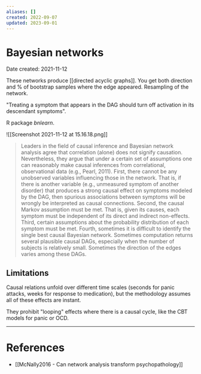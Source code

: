```yaml
---
aliases: []
created: 2022-09-07
updated: 2023-09-01
---
```


# Bayesian networks
Date created: 2021-11-12

These networks produce [[directed acyclic graphs]]. You get both direction and % of bootstrap samples where the edge appeared. Resampling of the network.

"Treating a symptom that appears in the DAG should turn off activation in its descendant symptoms".

R package *bnlearn*.

![[Screenshot 2021-11-12 at 15.16.18.png]]

> Leaders in the field of causal inference and Bayesian network analysis agree that correlation (alone) does not signify causation. Nevertheless, they argue that under a certain set of assumptions one can reasonably make causal inferences from correlational, observational data (e.g., Pearl, 2011). First, there cannot be any unobserved variables influencing those in the network. That is, if there is another variable (e.g., unmeasured symptom of another disorder) that produces a strong causal effect on symptoms modeled by the DAG, then spurious associations between symptoms will be wrongly be interpreted as causal connections. Second, the causal Markov assumption must be met. That is, given its causes, each symptom must be independent of its direct and indirect non-effects. Third, certain assumptions about the probability distribution of each symptom must be met. Fourth, sometimes it is difficult to identify the single best causal Bayesian network. Sometimes computation returns several plausible causal DAGs, especially when the number of subjects is relatively small. Sometimes the direction of the edges varies among these DAGs.

## Limitations

Causal relations unfold over different time scales (seconds for panic attacks, weeks for response to medication), but the methodology assumes all of these effects are instant.

They prohibit "looping" effects where there is a causal cycle, like the CBT models for panic or OCD.

---
# References
* [[McNally2016 - Can network analysis transform psychopathology]]